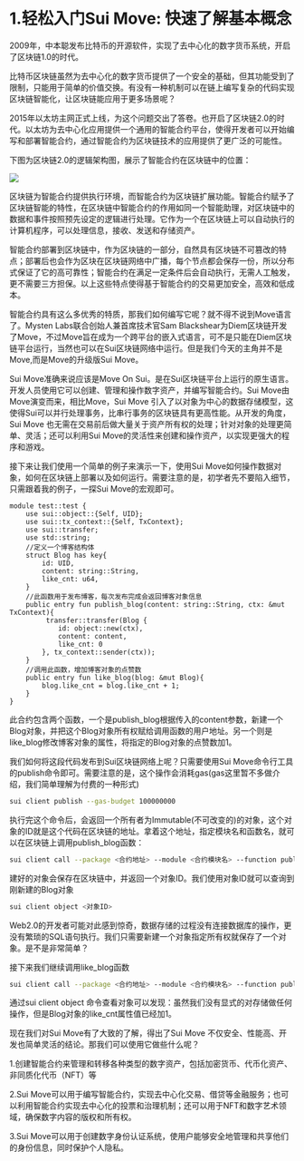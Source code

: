 # 1.轻松入门Sui Move: 快速了解基本概念

2009年，中本聪发布比特币的开源软件，实现了去中心化的数字货币系统，开启了区块链1.0的时代。

比特币区块链虽然为去中心化的数字货币提供了一个安全的基础，但其功能受到了限制，只能用于简单的价值交换。有没有一种机制可以在链上编写复杂的代码实现区块链智能化，让区块链能应用于更多场景呢？

2015年以太坊主网正式上线，为这个问题交出了答卷。也开启了区块链2.0的时代。以太坊为去中心化应用提供一个通用的智能合约平台，使得开发者可以开始编写和部署智能合约，通过智能合约为区块链技术的应用提供了更广泛的可能性。

下图为区块链2.0的逻辑架构图，展示了智能合约在区块链中的位置：

![](C:\Users\wamp\www\k8s-notes\pic\区块链逻辑架构图.png)



区块链为智能合约提供执行环境，而智能合约为区块链扩展功能。智能合约赋予了区块链智能的特性，在区块链中智能合约的作用如同一个智能助理，对区块链中的数据和事件按照预先设定的逻辑进行处理。它作为一个在区块链上可以自动执行的计算机程序，可以处理信息，接收、发送和存储资产。

智能合约部署到区块链中，作为区块链的一部分，自然具有区块链不可篡改的特点；部署后也会作为区块在区块链网络中广播，每个节点都会保存一份，所以分布式保证了它的高可靠性；智能合约在满足一定条件后会自动执行，无需人工触发，更不需要三方担保。以上这些特点使得基于智能合约的交易更加安全，高效和低成本。

智能合约具有这么多优秀的特质，那我们如何编写它呢？就不得不说到Move语言了。Mysten Labs联合创始人兼首席技术官Sam Blackshear为Diem区块链开发了Move，不过Move旨在成为一个跨平台的嵌入式语言，可不是只能在Diem区块链平台运行，当然也可以在Sui区块链网络中运行。但是我们今天的主角并不是Move,而是Move的升级版Sui Move。

Sui Move准确来说应该是Move On Sui。是在Sui区块链平台上运行的原生语言。开发人员使用它可以创建、管理和操作数字资产，并编写智能合约。Sui Move由Move演变而来，相比Move，Sui Move 引入了以对象为中心的数据存储模型，这使得Sui可以并行处理事务，比串行事务的区块链具有更高性能。从开发的角度，Sui Move 也无需在交易前后做大量关于资产所有权的处理；针对对象的处理更简单、灵活；还可以利用Sui Move的灵活性来创建和操作资产，以实现更强大的程序和游戏。

接下来让我们使用一个简单的例子来演示一下，使用Sui Move如何操作数据对象，如何在区块链上部署以及如何运行。需要注意的是，初学者先不要陷入细节，只需跟着我的例子，一探Sui Move的宏观即可。

```Move
module test::test {
    use sui::object::{Self, UID};
    use sui::tx_context::{Self, TxContext};
    use sui::transfer;
    use std::string;
	//定义一个博客结构体
    struct Blog has key{
        id: UID,
        content: string::String,
        like_cnt: u64,
    }
    //此函数用于发布博客，每次发布完成会返回博客对象信息
    public entry fun publish_blog(content: string::String, ctx: &mut TxContext){
         transfer::transfer(Blog {
            id: object::new(ctx),
            content: content,
            like_cnt: 0
        }, tx_context::sender(ctx));
    }
    //调用此函数，增加博客对象的点赞数
    public entry fun like_blog(blog: &mut Blog){
        blog.like_cnt = blog.like_cnt + 1;
    }
}
```

此合约包含两个函数，一个是publish_blog根据传入的content参数，新建一个Blog对象，并把这个Blog对象所有权赋给调用函数的用户地址。另一个则是like_blog修改博客对象的属性，将指定的Blog对象的点赞数加1。

我们如何将这段代码发布到Sui区块链网络上呢？只需要使用Sui Move命令行工具的publish命令即可。需要注意的是，这个操作会消耗gas(gas这里暂不多做介绍，我们简单理解为付费的一种形式)

```bash
sui client publish --gas-budget 100000000
```

执行完这个命令后，会返回一个所有者为Immutable(不可改变的)的对象，这个对象的ID就是这个代码在区块链的地址。拿着这个地址，指定模块名和函数名，就可以在区块链上调用publish_blog函数：

```bash
sui client call --package <合约地址> --module <合约模块名> --function publish_blog --args "this is a blog" --gas-budget 100000000
```

建好的对象会保存在区块链中，并返回一个对象ID。我们使用对象ID就可以查询到刚新建的Blog对象

```bash
sui client object <对象ID>
```

Web2.0的开发者可能对此感到惊奇，数据存储的过程没有连接数据库的操作，更没有繁琐的SQL语句执行。我们只需要新建一个对象指定所有权就保存了一个对象。是不是非常简单？

接下来我们继续调用like_blog函数

```bash
sui client call --package <合约地址> --module <合约模块名> --function publish_blog --args <Blog对象ID> --gas-budget 100000000
```

通过sui client object 命令查看对象可以发现：虽然我们没有显式的对存储做任何操作，但是Blog对象的like_cnt属性值已经加1。

现在我们对Sui Move有了大致的了解，得出了Sui Move 不仅安全、性能高、开发也简单灵活的结论。那我们可以使用它做些什么呢？

1.创建智能合约来管理和转移各种类型的数字资产，包括加密货币、代币化资产、非同质化代币（NFT）等

2.Sui Move可以用于编写智能合约，实现去中心化交易、借贷等金融服务；也可以利用智能合约实现去中心化的投票和治理机制；还可以用于NFT和数字艺术领域，确保数字内容的版权和所有权。

3.Sui Move可以用于创建数字身份认证系统，使用户能够安全地管理和共享他们的身份信息，同时保护个人隐私。

